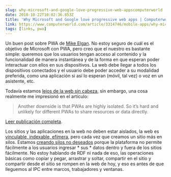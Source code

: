 ```yaml
---
slug: why-microsoft-and-google-love-progressive-web-appscomputerworld
date: 2018-10-22T10:02:36.853Z
title: 'Why Microsoft and Google love progressive web apps | Computerworld'
link: https://www.computerworld.com/article/3314746/mobile-apps/why-microsoft-and-google-love-progressive-web-apps.html
tags: [links, pwa]
---
```

Un buen post sobre PWA de [Mike Elgan](https://elgan.com/). No estoy seguro de cuál es el objetivo de Microsoft con PWA, pero creo que el nuestro es bastante simple: queremos que los usuarios tengan acceso al contenido y la funcionalidad de manera instantánea y de la forma en que esperan poder interactuar con ellos en sus dispositivos. La web debe llegar a todos los dispositivos conectados y el usuario debe poder acceder a su modalidad preferida, como una aplicación si así lo esperan (móvil, tal vez) o voz en un asistente, etc.

Todavía estamos [lejos de la web sin cabeza](/the-headless-web/), sin embargo, una cosa realmente me impresionó en el artículo:

> Another downside is that PWAs are highly isolated. So it&#x2019;s hard and unlikely for different PWAs to share resources or data directly.
> 
> 


[Leer publicación completa](https://www.computerworld.com/article/3314746/mobile-apps/why-microsoft-and-google-love-progressive-web-apps.html).

Los sitios y las aplicaciones en la web no deben estar aislados, la web es [vinculable, indexable, efímera](/slice-the-web/), pero cada vez que creamos un sitio más en silos. Estamos [creando silos no deseados](https://paul.kinlan.me/unintended-silos/) porque la plataforma no permite fácilmente a los usuarios ingresar * sus * datos dentro y fuera de los sitios fácilmente. No estoy hablando de RDF ni nada de eso, las operaciones básicas como copiar y pegar, arrastrar y soltar, compartir en el sitio y compartir desde el sitio se rompen en la web de hoy, y eso es antes de que lleguemos al IPC entre marcos, trabajadores y ventanas.

